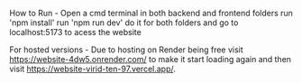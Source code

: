 How to Run - 
Open a cmd terminal in both backend and frontend folders
run 'npm install'
run 'npm run dev'
do it for both folders and go to localhost:5173 to acess the website


For hosted versions -
Due to hosting on Render being free visit https://website-4dw5.onrender.com/ to make it start loading again and then visit
https://website-virid-ten-97.vercel.app/.
